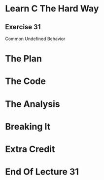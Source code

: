Learn C The Hard Way
=======

Exercise 31
----

Common Undefined Behavior



The Plan
====


The Code
====



The Analysis
====




Breaking It
====




Extra Credit
====



End Of Lecture 31
=====


